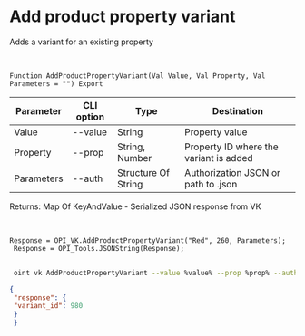 ﻿---
sidebar_position: 5
---

# Add product property variant
 Adds a variant for an existing property


<br/>


`Function AddProductPropertyVariant(Val Value, Val Property, Val Parameters = "") Export`

 | Parameter | CLI option | Type | Destination |
 |-|-|-|-|
 | Value | --value | String | Property value |
 | Property | --prop | String, Number | Property ID where the variant is added |
 | Parameters | --auth | Structure Of String | Authorization JSON or path to .json |

 
 Returns: Map Of KeyAndValue - Serialized JSON response from VK 

<br/>




```bsl title="Code example"
Response = OPI_VK.AddProductPropertyVariant("Red", 260, Parameters);
 Response = OPI_Tools.JSONString(Response);
```
	


```sh title="CLI command example"
 
 oint vk AddProductPropertyVariant --value %value% --prop %prop% --auth %auth%

```

```json title="Result"
{
 "response": {
 "variant_id": 980
 }
 }
```
